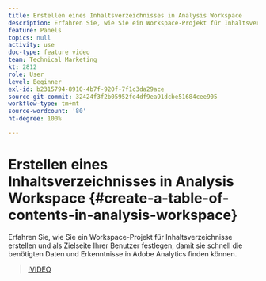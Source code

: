 ```yaml
---
title: Erstellen eines Inhaltsverzeichnisses in Analysis Workspace
description: Erfahren Sie, wie Sie ein Workspace-Projekt für Inhaltsverzeichnisse erstellen und als Zielseite Ihrer Benutzer festlegen, damit sie schnell die benötigten Daten und Erkenntnisse in Adobe Analytics finden können.
feature: Panels
topics: null
activity: use
doc-type: feature video
team: Technical Marketing
kt: 2812
role: User
level: Beginner
exl-id: b2315794-8910-4b7f-920f-7f1c3da29ace
source-git-commit: 32424f3f2b05952fe4df9ea91dcbe51684cee905
workflow-type: tm+mt
source-wordcount: '80'
ht-degree: 100%

---
```


# Erstellen eines Inhaltsverzeichnisses in Analysis Workspace {#create-a-table-of-contents-in-analysis-workspace}

Erfahren Sie, wie Sie ein Workspace-Projekt für Inhaltsverzeichnisse erstellen und als Zielseite Ihrer Benutzer festlegen, damit sie schnell die benötigten Daten und Erkenntnisse in Adobe Analytics finden können.

>[!VIDEO](https://video.tv.adobe.com/v/26990/?quality=12)
